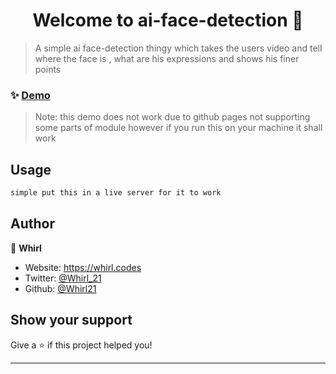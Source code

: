 <h1 align="center">Welcome to ai-face-detection 👋</h1>
<p>
 
  </a>

</p>

> A simple ai face-detection thingy which takes the users video and tell where the face is , what are his expressions and shows his finer points

### ✨ [Demo](whirl21.github.io/Ai-Face-detection)
>Note:
 >this demo does not work due to github pages not supporting some parts of module however if you run this on your machine it shall work

## Usage

```sh
simple put this in a live server for it to work
```

## Author

👤 **Whirl**

* Website: https://whirl.codes
* Twitter: [@Whirl\_21](https://twitter.com/Whirl\_21)
* Github: [@Whirl21](https://github.com/Whirl21)

## Show your support

Give a ⭐️ if this project helped you!

***
